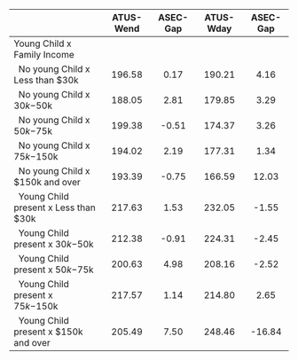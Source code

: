 
|                      |    ATUS-Wend |     ASEC-Gap |    ATUS-Wday |     ASEC-Gap |
| -------------------- | :----------: | :----------: | :----------: | :----------: |
| Young Child x Family Income |              |              |              |              |
| &nbsp;&nbsp;No young Child x Less than $30k |       196.58 |         0.17 |       190.21 |         4.16 |
| &nbsp;&nbsp;No young Child x $30k-$50k |       188.05 |         2.81 |       179.85 |         3.29 |
| &nbsp;&nbsp;No young Child x $50k-$75k |       199.38 |        -0.51 |       174.37 |         3.26 |
| &nbsp;&nbsp;No young Child x $75k-$150k |       194.02 |         2.19 |       177.31 |         1.34 |
| &nbsp;&nbsp;No young Child x $150k and over |       193.39 |        -0.75 |       166.59 |        12.03 |
| &nbsp;&nbsp;Young Child present x Less than $30k |       217.63 |         1.53 |       232.05 |        -1.55 |
| &nbsp;&nbsp;Young Child present x $30k-$50k |       212.38 |        -0.91 |       224.31 |        -2.45 |
| &nbsp;&nbsp;Young Child present x $50k-$75k |       200.63 |         4.98 |       208.16 |        -2.52 |
| &nbsp;&nbsp;Young Child present x $75k-$150k |       217.57 |         1.14 |       214.80 |         2.65 |
| &nbsp;&nbsp;Young Child present x $150k and over |       205.49 |         7.50 |       248.46 |       -16.84 |

